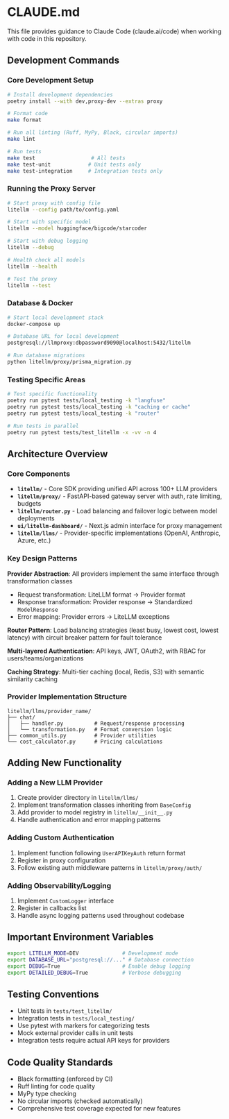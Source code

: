 # CLAUDE.md

This file provides guidance to Claude Code (claude.ai/code) when working with code in this repository.

## Development Commands

### Core Development Setup
```bash
# Install development dependencies
poetry install --with dev,proxy-dev --extras proxy

# Format code
make format

# Run all linting (Ruff, MyPy, Black, circular imports)
make lint

# Run tests
make test                  # All tests
make test-unit            # Unit tests only  
make test-integration     # Integration tests only
```

### Running the Proxy Server
```bash
# Start proxy with config file
litellm --config path/to/config.yaml

# Start with specific model
litellm --model huggingface/bigcode/starcoder

# Start with debug logging
litellm --debug

# Health check all models
litellm --health

# Test the proxy
litellm --test
```

### Database & Docker
```bash
# Start local development stack
docker-compose up

# Database URL for local development
postgresql://llmproxy:dbpassword9090@localhost:5432/litellm

# Run database migrations
python litellm/proxy/prisma_migration.py
```

### Testing Specific Areas
```bash
# Test specific functionality
poetry run pytest tests/local_testing -k "langfuse"
poetry run pytest tests/local_testing -k "caching or cache"
poetry run pytest tests/local_testing -k "router"

# Run tests in parallel
poetry run pytest tests/test_litellm -x -vv -n 4
```

## Architecture Overview

### Core Components
- **`litellm/`** - Core SDK providing unified API across 100+ LLM providers
- **`litellm/proxy/`** - FastAPI-based gateway server with auth, rate limiting, budgets
- **`litellm/router.py`** - Load balancing and failover logic between model deployments
- **`ui/litellm-dashboard/`** - Next.js admin interface for proxy management
- **`litellm/llms/`** - Provider-specific implementations (OpenAI, Anthropic, Azure, etc.)

### Key Design Patterns

**Provider Abstraction**: All providers implement the same interface through transformation classes
- Request transformation: LiteLLM format → Provider format
- Response transformation: Provider response → Standardized `ModelResponse`
- Error mapping: Provider errors → LiteLLM exceptions

**Router Pattern**: Load balancing strategies (least busy, lowest cost, lowest latency) with circuit breaker pattern for fault tolerance

**Multi-layered Authentication**: API keys, JWT, OAuth2, with RBAC for users/teams/organizations

**Caching Strategy**: Multi-tier caching (local, Redis, S3) with semantic similarity caching

### Provider Implementation Structure
```
litellm/llms/provider_name/
├── chat/
│   ├── handler.py          # Request/response processing
│   └── transformation.py   # Format conversion logic
├── common_utils.py         # Provider utilities
└── cost_calculator.py      # Pricing calculations
```

## Adding New Functionality

### Adding a New LLM Provider
1. Create provider directory in `litellm/llms/`
2. Implement transformation classes inheriting from `BaseConfig`
3. Add provider to model registry in `litellm/__init__.py`
4. Handle authentication and error mapping patterns

### Adding Custom Authentication
1. Implement function following `UserAPIKeyAuth` return format
2. Register in proxy configuration
3. Follow existing auth middleware patterns in `litellm/proxy/auth/`

### Adding Observability/Logging
1. Implement `CustomLogger` interface
2. Register in callbacks list
3. Handle async logging patterns used throughout codebase

## Important Environment Variables
```bash
export LITELLM_MODE=DEV              # Development mode
export DATABASE_URL="postgresql://..." # Database connection
export DEBUG=True                    # Enable debug logging
export DETAILED_DEBUG=True           # Verbose debugging
```

## Testing Conventions
- Unit tests in `tests/test_litellm/`
- Integration tests in `tests/local_testing/`
- Use pytest with markers for categorizing tests
- Mock external provider calls in unit tests
- Integration tests require actual API keys for providers

## Code Quality Standards
- Black formatting (enforced by CI)
- Ruff linting for code quality
- MyPy type checking
- No circular imports (checked automatically)
- Comprehensive test coverage expected for new features